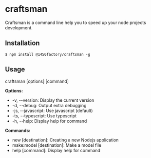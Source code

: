 # craftsman

Craftsman is a command line help you to speed up your node projects development.

## Installation

`$ npm install @1450factory/craftsman -g`

## Usage

craftsman [options] [command]

**Options:**
* -v, --version: Display the current version
* -d, --debug: Output extra debugging
* -js, --javascript: Use javascript (default)
* -ts, --typescript: Use typescript
* -h, --help: Display help for command

**Commands:**
* new <name> [destination]: Creating a new Nodejs application
* make:model <name> [destination]: Make a model file
* help [command]: Display help for command
